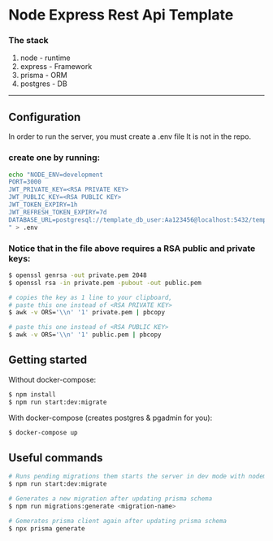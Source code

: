 # Node Express Rest Api Template

### The stack

1. node - runtime
2. express - Framework
3. prisma - ORM
4. postgres - DB

---

## Configuration

In order to run the server, you must create a .env file
It is not in the repo.

### create one by running:

```sh
echo "NODE_ENV=development
PORT=3000
JWT_PRIVATE_KEY=<RSA PRIVATE KEY>
JWT_PUBLIC_KEY=<RSA PUBLIC KEY>
JWT_TOKEN_EXPIRY=1h
JWT_REFRESH_TOKEN_EXPIRY=7d
DATABASE_URL=postgresql://template_db_user:Aa123456@localhost:5432/template_db?schema=public
" > .env
```

### Notice that in the file above requires a RSA public and private keys:

```sh
$ openssl genrsa -out private.pem 2048
$ openssl rsa -in private.pem -pubout -out public.pem

# copies the key as 1 line to your clipboard,
# paste this one instead of <RSA PRIVATE KEY>
$ awk -v ORS='\\n' '1' private.pem | pbcopy

# paste this one instead of <RSA PUBLIC KEY>
$ awk -v ORS='\\n' '1' public.pem | pbcopy
```

## Getting started

Without docker-compose:

```sh
$ npm install
$ npm run start:dev:migrate
```

With docker-compose (creates postgres & pgadmin for you):

```sh
$ docker-compose up
```

## Useful commands

```sh
# Runs pending migrations them starts the server in dev mode with nodemon
$ npm run start:dev:migrate

# Generates a new migration after updating prisma schema
$ npm run migrations:generate <migration-name>

# Gemerates prisma client again after updating prisma schema
$ npx prisma generate
```
